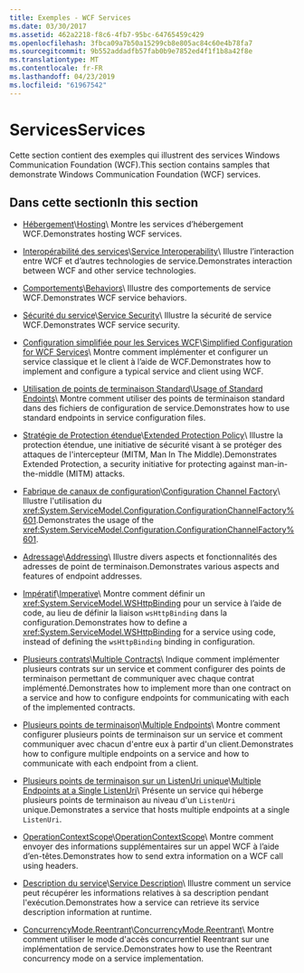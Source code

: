 ```yaml
---
title: Exemples - WCF Services
ms.date: 03/30/2017
ms.assetid: 462a2218-f8c6-4fb7-95bc-64765459c429
ms.openlocfilehash: 3fbca09a7b50a15299cb8e805ac84c60e4b78fa7
ms.sourcegitcommit: 9b552addadfb57fab0b9e7852ed4f1f1b8a42f8e
ms.translationtype: MT
ms.contentlocale: fr-FR
ms.lasthandoff: 04/23/2019
ms.locfileid: "61967542"
---
```

# <a name="services"></a><span data-ttu-id="9b8e1-102">Services</span><span class="sxs-lookup"><span data-stu-id="9b8e1-102">Services</span></span>

<span data-ttu-id="9b8e1-103">Cette section contient des exemples qui illustrent des services Windows Communication Foundation (WCF).</span><span class="sxs-lookup"><span data-stu-id="9b8e1-103">This section contains samples that demonstrate Windows Communication Foundation (WCF) services.</span></span>

## <a name="in-this-section"></a><span data-ttu-id="9b8e1-104">Dans cette section</span><span class="sxs-lookup"><span data-stu-id="9b8e1-104">In this section</span></span>

- <span data-ttu-id="9b8e1-105">[Hébergement](../../../../docs/framework/wcf/feature-details/hosting.md)\\</span><span class="sxs-lookup"><span data-stu-id="9b8e1-105">[Hosting](../../../../docs/framework/wcf/feature-details/hosting.md)\\</span></span>
<span data-ttu-id="9b8e1-106">Montre les services d’hébergement WCF.</span><span class="sxs-lookup"><span data-stu-id="9b8e1-106">Demonstrates hosting WCF services.</span></span>

- <span data-ttu-id="9b8e1-107">[Interopérabilité des services](service-interoperability.md)\\</span><span class="sxs-lookup"><span data-stu-id="9b8e1-107">[Service Interoperability](service-interoperability.md)\\</span></span>
<span data-ttu-id="9b8e1-108">Illustre l’interaction entre WCF et d’autres technologies de service.</span><span class="sxs-lookup"><span data-stu-id="9b8e1-108">Demonstrates interaction between WCF and other service technologies.</span></span>

- <span data-ttu-id="9b8e1-109">[Comportements](behaviors.md)\\</span><span class="sxs-lookup"><span data-stu-id="9b8e1-109">[Behaviors](behaviors.md)\\</span></span>
<span data-ttu-id="9b8e1-110">Illustre des comportements de service WCF.</span><span class="sxs-lookup"><span data-stu-id="9b8e1-110">Demonstrates WCF service behaviors.</span></span>

- <span data-ttu-id="9b8e1-111">[Sécurité du service](service-security.md)\\</span><span class="sxs-lookup"><span data-stu-id="9b8e1-111">[Service Security](service-security.md)\\</span></span>
<span data-ttu-id="9b8e1-112">Illustre la sécurité de service WCF.</span><span class="sxs-lookup"><span data-stu-id="9b8e1-112">Demonstrates WCF service security.</span></span>

- <span data-ttu-id="9b8e1-113">[Configuration simplifiée pour les Services WCF](simplified-configuration-for-wcf-services.md)\\</span><span class="sxs-lookup"><span data-stu-id="9b8e1-113">[Simplified Configuration for WCF Services](simplified-configuration-for-wcf-services.md)\\</span></span>
<span data-ttu-id="9b8e1-114">Montre comment implémenter et configurer un service classique et le client à l’aide de WCF.</span><span class="sxs-lookup"><span data-stu-id="9b8e1-114">Demonstrates how to implement and configure a typical service and client using WCF.</span></span>

- <span data-ttu-id="9b8e1-115">[Utilisation de points de terminaison Standard](usage-of-standard-endpoints.md)\\</span><span class="sxs-lookup"><span data-stu-id="9b8e1-115">[Usage of Standard Endoints](usage-of-standard-endpoints.md)\\</span></span>
<span data-ttu-id="9b8e1-116">Montre comment utiliser des points de terminaison standard dans des fichiers de configuration de service.</span><span class="sxs-lookup"><span data-stu-id="9b8e1-116">Demonstrates how to use standard endpoints in service configuration files.</span></span>

- <span data-ttu-id="9b8e1-117">[Stratégie de Protection étendue](extended-protection-policy.md)\\</span><span class="sxs-lookup"><span data-stu-id="9b8e1-117">[Extended Protection Policy](extended-protection-policy.md)\\</span></span>
<span data-ttu-id="9b8e1-118">Illustre la protection étendue, une initiative de sécurité visant à se protéger des attaques de l'intercepteur (MITM, Man In The Middle).</span><span class="sxs-lookup"><span data-stu-id="9b8e1-118">Demonstrates Extended Protection, a security initiative for protecting against man-in-the-middle (MITM) attacks.</span></span>

- <span data-ttu-id="9b8e1-119">[Fabrique de canaux de configuration](configuration-channel-factory.md)\\</span><span class="sxs-lookup"><span data-stu-id="9b8e1-119">[Configuration Channel Factory](configuration-channel-factory.md)\\</span></span>
<span data-ttu-id="9b8e1-120">Illustre l'utilisation du <xref:System.ServiceModel.Configuration.ConfigurationChannelFactory%601>.</span><span class="sxs-lookup"><span data-stu-id="9b8e1-120">Demonstrates the usage of the <xref:System.ServiceModel.Configuration.ConfigurationChannelFactory%601>.</span></span>

- <span data-ttu-id="9b8e1-121">[Adressage](addressing.md)\\</span><span class="sxs-lookup"><span data-stu-id="9b8e1-121">[Addressing](addressing.md)\\</span></span>
<span data-ttu-id="9b8e1-122">Illustre divers aspects et fonctionnalités des adresses de point de terminaison.</span><span class="sxs-lookup"><span data-stu-id="9b8e1-122">Demonstrates various aspects and features of endpoint addresses.</span></span>

- <span data-ttu-id="9b8e1-123">[Impératif](imperative.md)\\</span><span class="sxs-lookup"><span data-stu-id="9b8e1-123">[Imperative](imperative.md)\\</span></span>
<span data-ttu-id="9b8e1-124">Montre comment définir un <xref:System.ServiceModel.WSHttpBinding> pour un service à l’aide de code, au lieu de définir la liaison `wsHttpBinding` dans la configuration.</span><span class="sxs-lookup"><span data-stu-id="9b8e1-124">Demonstrates how to define a <xref:System.ServiceModel.WSHttpBinding> for a service using code, instead of defining the `wsHttpBinding` binding in configuration.</span></span>

- <span data-ttu-id="9b8e1-125">[Plusieurs contrats](multiple-contracts.md)\\</span><span class="sxs-lookup"><span data-stu-id="9b8e1-125">[Multiple Contracts](multiple-contracts.md)\\</span></span>
<span data-ttu-id="9b8e1-126">Indique comment implémenter plusieurs contrats sur un service et comment configurer des points de terminaison permettant de communiquer avec chaque contrat implémenté.</span><span class="sxs-lookup"><span data-stu-id="9b8e1-126">Demonstrates how to implement more than one contract on a service and how to configure endpoints for communicating with each of the implemented contracts.</span></span>

- <span data-ttu-id="9b8e1-127">[Plusieurs points de terminaison](multiple-endpoints.md)\\</span><span class="sxs-lookup"><span data-stu-id="9b8e1-127">[Multiple Endpoints](multiple-endpoints.md)\\</span></span>
<span data-ttu-id="9b8e1-128">Montre comment configurer plusieurs points de terminaison sur un service et comment communiquer avec chacun d'entre eux à partir d'un client.</span><span class="sxs-lookup"><span data-stu-id="9b8e1-128">Demonstrates how to configure multiple endpoints on a service and how to communicate with each endpoint from a client.</span></span>

- <span data-ttu-id="9b8e1-129">[Plusieurs points de terminaison sur un ListenUri unique](multiple-endpoints-at-a-single-listenuri.md)\\</span><span class="sxs-lookup"><span data-stu-id="9b8e1-129">[Multiple Endpoints at a Single ListenUri](multiple-endpoints-at-a-single-listenuri.md)\\</span></span>
<span data-ttu-id="9b8e1-130">Présente un service qui héberge plusieurs points de terminaison au niveau d'un `ListenUri` unique.</span><span class="sxs-lookup"><span data-stu-id="9b8e1-130">Demonstrates a service that hosts multiple endpoints at a single `ListenUri`.</span></span>

- <span data-ttu-id="9b8e1-131">[OperationContextScope](operationcontextscope.md)\\</span><span class="sxs-lookup"><span data-stu-id="9b8e1-131">[OperationContextScope](operationcontextscope.md)\\</span></span>
<span data-ttu-id="9b8e1-132">Montre comment envoyer des informations supplémentaires sur un appel WCF à l’aide d’en-têtes.</span><span class="sxs-lookup"><span data-stu-id="9b8e1-132">Demonstrates how to send extra information on a WCF call using headers.</span></span>

- <span data-ttu-id="9b8e1-133">[Description du service](service-description.md)\\</span><span class="sxs-lookup"><span data-stu-id="9b8e1-133">[Service Description](service-description.md)\\</span></span>
<span data-ttu-id="9b8e1-134">Illustre comment un service peut récupérer les informations relatives à sa description pendant l'exécution.</span><span class="sxs-lookup"><span data-stu-id="9b8e1-134">Demonstrates how a service can retrieve its service description information at runtime.</span></span>

- <span data-ttu-id="9b8e1-135">[ConcurrencyMode.Reentrant](concurrencymode-reentrant.md)\\</span><span class="sxs-lookup"><span data-stu-id="9b8e1-135">[ConcurrencyMode.Reentrant](concurrencymode-reentrant.md)\\</span></span>
<span data-ttu-id="9b8e1-136">Montre comment utiliser le mode d'accès concurrentiel Reentrant sur une implémentation de service.</span><span class="sxs-lookup"><span data-stu-id="9b8e1-136">Demonstrates how to use the Reentrant concurrency mode on a service implementation.</span></span>